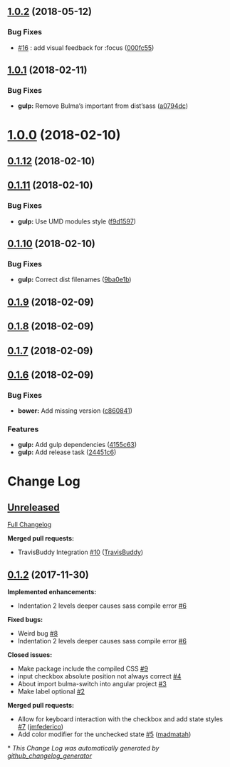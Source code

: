 <a name="1.0.2"></a>
## [1.0.2](https://github.com/Wikiki/bulma-switch/compare/1.0.1...1.0.2) (2018-05-12)


### Bug Fixes

* [#16](https://github.com/Wikiki/bulma-switch/issues/16) : add visual feedback for :focus ([000fc55](https://github.com/Wikiki/bulma-switch/commit/000fc55))



<a name="1.0.1"></a>
## [1.0.1](https://github.com/Wikiki/bulma-switch/compare/1.0.0...1.0.1) (2018-02-11)


### Bug Fixes

* **gulp:** Remove Bulma’s important from dist’sass ([a0794dc](https://github.com/Wikiki/bulma-switch/commit/a0794dc))



<a name="1.0.0"></a>
# [1.0.0](https://github.com/Wikiki/bulma-switch/compare/0.1.12...1.0.0) (2018-02-10)



<a name="0.1.12"></a>
## [0.1.12](https://github.com/Wikiki/bulma-switch/compare/0.1.11...0.1.12) (2018-02-10)



<a name="0.1.11"></a>
## [0.1.11](https://github.com/Wikiki/bulma-switch/compare/0.1.10...0.1.11) (2018-02-10)


### Bug Fixes

* **gulp:** Use UMD modules style ([f9d1597](https://github.com/Wikiki/bulma-switch/commit/f9d1597))



<a name="0.1.10"></a>
## [0.1.10](https://github.com/Wikiki/bulma-switch/compare/0.1.9...0.1.10) (2018-02-10)


### Bug Fixes

* **gulp:** Correct dist filenames ([9ba0e1b](https://github.com/Wikiki/bulma-switch/commit/9ba0e1b))



<a name="0.1.9"></a>
## [0.1.9](https://github.com/Wikiki/bulma-switch/compare/0.1.8...0.1.9) (2018-02-09)



<a name="0.1.8"></a>
## [0.1.8](https://github.com/Wikiki/bulma-switch/compare/0.1.7...0.1.8) (2018-02-09)



<a name="0.1.7"></a>
## [0.1.7](https://github.com/Wikiki/bulma-switch/compare/0.1.6...0.1.7) (2018-02-09)



<a name="0.1.6"></a>
## [0.1.6](https://github.com/Wikiki/bulma-switch/compare/0.1.2...0.1.6) (2018-02-09)


### Bug Fixes

* **bower:** Add missing version ([c860841](https://github.com/Wikiki/bulma-switch/commit/c860841))


### Features

* **gulp:** Add gulp dependencies ([4155c63](https://github.com/Wikiki/bulma-switch/commit/4155c63))
* **gulp:** Add release task ([24451c6](https://github.com/Wikiki/bulma-switch/commit/24451c6))



# Change Log

## [Unreleased](https://github.com/wikiki/bulma-switch/tree/HEAD)

[Full Changelog](https://github.com/wikiki/bulma-switch/compare/0.1.2...HEAD)

**Merged pull requests:**

- TravisBuddy Integration [\#10](https://github.com/Wikiki/bulma-switch/pull/10) ([TravisBuddy](https://github.com/TravisBuddy))

## [0.1.2](https://github.com/wikiki/bulma-switch/tree/0.1.2) (2017-11-30)
**Implemented enhancements:**

- Indentation 2 levels deeper causes sass compile error [\#6](https://github.com/Wikiki/bulma-switch/issues/6)

**Fixed bugs:**

- Weird bug [\#8](https://github.com/Wikiki/bulma-switch/issues/8)
- Indentation 2 levels deeper causes sass compile error [\#6](https://github.com/Wikiki/bulma-switch/issues/6)

**Closed issues:**

- Make package include the compiled CSS [\#9](https://github.com/Wikiki/bulma-switch/issues/9)
- input checkbox absolute position not always correct [\#4](https://github.com/Wikiki/bulma-switch/issues/4)
- About import bulma-switch into angular project [\#3](https://github.com/Wikiki/bulma-switch/issues/3)
- Make label optional [\#2](https://github.com/Wikiki/bulma-switch/issues/2)

**Merged pull requests:**

- Allow for keyboard interaction with the checkbox and add state styles [\#7](https://github.com/Wikiki/bulma-switch/pull/7) ([jmfederico](https://github.com/jmfederico))
- Add color modifier for the unchecked state [\#5](https://github.com/Wikiki/bulma-switch/pull/5) ([madmatah](https://github.com/madmatah))



\* *This Change Log was automatically generated by [github_changelog_generator](https://github.com/skywinder/Github-Changelog-Generator)*